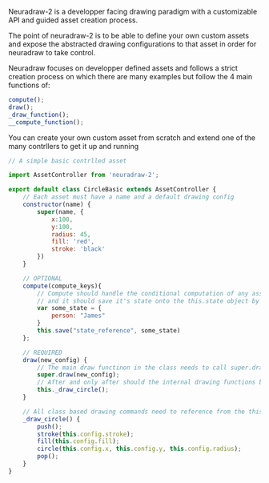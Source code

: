 Neuradraw-2 is a developper facing drawing paradigm with a customizable API and guided asset creation process.

The point of neuradraw-2 is to be able to define your own custom assets and expose the abstracted drawing configurations to that asset in order for neuradraw to take control.

Neuradraw focuses on developper defined assets and follows a strict creation process on which there are many examples but follow the 4 main functions of:

```javascript
compute();
draw();
_draw_function();
__compute_function();
```

You can create your own custom asset from scratch and extend one of the many contrllers to get it up and running

```javascript
// A simple basic contrlled asset

import AssetController from 'neuradraw-2';

export default class CircleBasic extends AssetController {
    // Each asset must have a name and a default drawing config
    constructor(name) {
        super(name, {
            x:100,
            y:100,
            radius: 45,
            fill: 'red',
            stroke: 'black'
        })
    }

    // OPTIONAL
    compute(compute_keys){
        // Compute should handle the conditional computation of any asset state
        // and it should save it's state onto the this.state object by calling
        var some_state = {
            person: "James"
        }
        this.save("state_reference", some_state)
    };

    // REQUIRED
    draw(new_config) {
        // The main draw functinon in the class needs to call super.draw(new_config) 
        super.draw(new_config);
        // After and only after should the internal drawing functions be called
        this._draw_circle();
    }

    // All class based drawing commands need to reference from the this.drawing_config object.
    _draw_circle() {
        push();
        stroke(this.config.stroke);
        fill(this.config.fill);
        circle(this.config.x, this.config.y, this.config.radius);
        pop();
    }
}
```